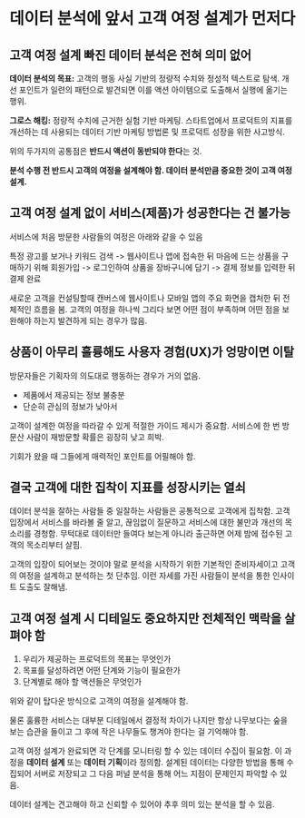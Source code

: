 # 데이터 분석에 앞서 고객 여정 설계가 먼저다

## 고객 여정 설계 빠진 데이터 분석은 전혀 의미 없어

**데이터 분석의 목표:** 고객의 행동 사실 기반의 정량적 수치와 정성적 텍스트로 탐색. 개선 포인트가 일련의 패턴으로 발견되면 이를 액션 아이템으로 도출해서 실행에 옮기는 행위.

**그로스 해킹:** 정량적 수치에 근거한 실험 기반 마케팅. 스타트업에서 프로덕트의 지표를 개선하는 데 사용되는 데이터 기반 마케팅 방법론 및 프로덕트 성장을 위한 사고방식.

위의 두가지의 공통점은 **반드시 액션이 동반되야 한다**는 것.


**분석 수행 전 반드시 고객의 여정을 설계해야 함. 데이터 분석만큼 중요한 것이 고객 여정 설계.** 


## 고객 여정 설계 없이 서비스(제품)가 성공한다는 건 불가능

서비스에 처음 방문한 사람들의 여정은 아래와 같을 수 있음

특정 광고를 보거나 키워드 검색 -> 웹사이트나 앱에 접속한 뒤 마음에 드는 상품을 구매하기 위해 회원가입 -> 로그인하여 상품을 장바구니에 담기 -> 결제 정보를 입력한 뒤 결제 완료

새로운 고객을 컨설팅할때 캔버스에 웹사이트나 모바일 앱의 주요 화면을 캡처한 뒤 전체적인 흐름을 봄. 고객의 여정을 하나씩 그리다 보면 어떤 점이 부족하며 어떤 점을 보완해야 하는지 발견하게 되는 경우가 많음.

## 상품이 아무리 훌륭해도 사용자 경험(UX)가 엉망이면 이탈

방문자들은 기획자의 의도대로 행동하는 경우가 거의 없음.
- 제품에서 제공되는 정보 불충분
- 단순히 관심의 정보가 낮아서

고객이 설계한 여정을 따라갈 수 있게 적절한 가이드 제시가 중요함. 서비스에 한 번 방문산 사람이 재방문할 확률은 굉장히 낮고 희박.

기회가 왔을 때 그들에게 매력적인 포인트를 어필해야 함.

## 결국 고객에 대한 집착이 지표를 성장시키는 열쇠

데이터 분석을 잘하는 사람들 중 일잘하는 사람들은 공통적으로 고객에게 집착함. 고객 입장에서 서비스를 바라볼 줄 알고, 끊임없이 질문하고 서비스에 대한 불만과 개선의 목소리를 경청함.
무턱대로 데이터만 들여다 보는게 아니라 출근하면 어제 밤에 접수된 고객의 목소리부터 살핌.

고객의 입장이 되어보는 것이야 말로 분석을 시작하기 위한 기본적인 준비자세이고 고객의 여정을 설계하고 분석하는 첫 단추임. 이런 자세를 가진 사람들이 분석을 통한 인사이트 도출도 잘해냄.

## 고객 여정 설계 시 디테일도 중요하지만 전체적인 맥락을 살펴야 함

1. 우리가 제공하는 프로덕트의 목표는 무엇인가
2. 목표를 달성하려면 어떤 단계와 기능이 필요한가
3. 단계별로 해야 할 액션들은 무엇인가

위와 같이 탑다운 방식으로 고객의 여정을 설계해야 함.

물론 훌륭한 서비스는 대부분 디테일에서 결정적 차이가 나지만 항상 나무보다는 숲을 보는 습관을 들이고 그 후에 작은 나무들도 챙겨야 한다는 걸 기억해야 함.


고객 여정 설계가 완료되면 각 단계를 모니터링 할 수 있는 데이터 수집이 필요함. 이 과정을 **데이터 설계** 또는 **데이터 기획**이라 정의함.
설계된 데이터는 다양한 방법을 통해 수집되어 서버로 저장되고 그 다음 퍼널 분석을 통해 어느 지점이 문제인지 파악할 수 있음.

데이터 설계는 견고해야 하고 신뢰할 수 있어야 추후 의미 있는 분석을 할 수 있음.
